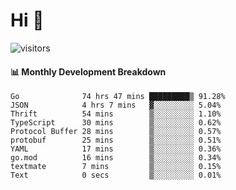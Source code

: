 # Hi 👋
 
![visitors](https://visitor-badge.glitch.me/badge?page_id=sorcererxw.sorcererx)

#### 📊 Monthly Development Breakdown

<!--START_SECTION:waka-->
```text
Go              74 hrs 47 mins █████████▒ 91.28%
JSON            4 hrs 7 mins   ▓░░░░░░░░░ 5.04%
Thrift          54 mins        ▒░░░░░░░░░ 1.10%
TypeScript      30 mins        ▒░░░░░░░░░ 0.62%
Protocol Buffer 28 mins        ▒░░░░░░░░░ 0.57%
protobuf        25 mins        ▒░░░░░░░░░ 0.51%
YAML            17 mins        ▒░░░░░░░░░ 0.36%
go.mod          16 mins        ▒░░░░░░░░░ 0.34%
textmate        7 mins         ▒░░░░░░░░░ 0.15%
Text            0 secs         ▒░░░░░░░░░ 0.01%
```
<!--END_SECTION:waka-->
